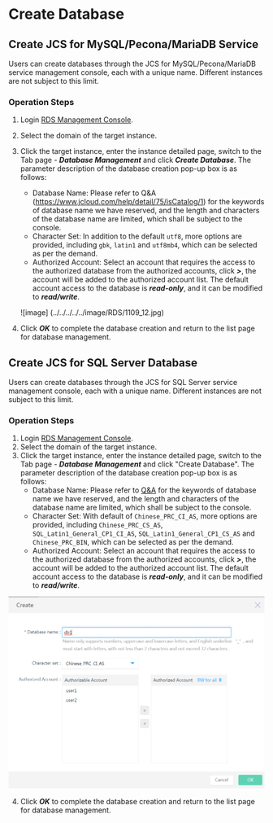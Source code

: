 # Create Database
## Create  JCS for  MySQL/Pecona/MariaDB Service
Users can create databases through the JCS for MySQL/Pecona/MariaDB service  management console, each with a unique name. Different instances are not subject to this limit.

### Operation Steps
1. Login [RDS Management Console](https://rds-console.jdcloud.com/database).
2. Select the domain of the target instance.
3. Click the target instance, enter the instance detailed page, switch to the Tab page - ***Database Management*** and click ***Create Database***. The parameter description of the database creation pop-up box is as follows:
    * Database Name: Please refer to Q&A (https://www.jcloud.com/help/detail/75/isCatalog/1) for the keywords of database name we have reserved, and the length and characters of the database name are limited, which shall be subject to the console.
    * Character Set: In addition to the default `utf8`, more options are provided, including `gbk`, `latin1` and `utf8mb4`, which can be selected as per the demand.
    * Authorized Account: Select an account that requires the access to the authorized database from the authorized accounts, click ***>***, the account will be added to the authorized account list. The default account access to the database is ***read-only***, and it can be modified to ***read/write***.
    
    ![image] (../../../../../image/RDS/1109_12.jpg)

4. Click ***OK*** to complete the database creation and return to the list page for database management.


## Create JCS for SQL Server Database
Users can create databases through the JCS for SQL Server service management console, each with a unique name. Different instances are not subject to this limit.

### Operation Steps
1. Login [RDS Management Console](https://rds-console.jdcloud.com/database).
2. Select the domain of the target instance.
3. Click the target instance, enter the instance detailed page, switch to the Tab page - ***Database Management*** and click "Create Database". The parameter description of the database creation pop-up box is as follows:
    * Database Name: Please refer to [Q&A](https://www.jcloud.com/help/detail/75/isCatalog/1) for the keywords of database name we have reserved, and the length and characters of the database name are limited, which shall be subject to the console.
    * Character Set: With default of `Chinese_PRC_CI_AS`, more options are provided, including `Chinese_PRC_CS_AS`, `SQL_Latin1_General_CP1_CI_AS`, `SQL_Latin1_General_CP1_CS_AS` and `Chinese_PRC_BIN`, which can be selected as per the demand.
    * Authorized Account: Select an account that requires the access to the authorized database from the authorized accounts, click ***>***, the account will be added to the authorized account list. The default account access to the database is ***read-only***, and it can be modified to ***read/write***.
    
![Create Database](../../../../../image/RDS/Create-Database-SQLServer.png)

4. Click ***OK*** to complete the database creation and return to the list page for database management.


